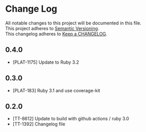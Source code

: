 # Change Log

All notable changes to this project will be documented in this file.  
This project adheres to [Semantic Versioning](http://semver.org/).  
This changelog adheres to [Keep a CHANGELOG](http://keepachangelog.com/).

## 0.4.0

- [PLAT-1175] Update to Ruby 3.2

## 0.3.0

- [PLAT-183] Ruby 3.1 and use coverage-kit

## 0.2.0

- [TT-8612] Update to build with github actions / ruby 3.0
- [TT-1392] Changelog file
